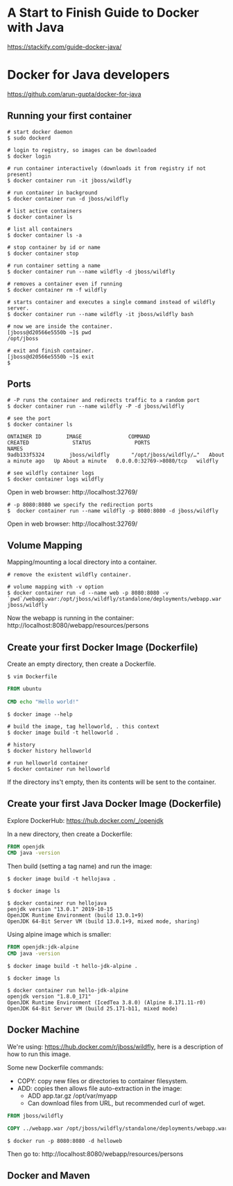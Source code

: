 # A Start to Finish Guide to Docker with Java
https://stackify.com/guide-docker-java/

# Docker for Java developers

https://github.com/arun-gupta/docker-for-java

## Running your first container

```shell script
# start docker daemon 
$ sudo dockerd  

# login to registry, so images can be downloaded
$ docker login

# run container interactively (downloads it from registry if not present)
$ docker container run -it jboss/wildfly

# run container in background
$ docker container run -d jboss/wildfly

# list active containers
$ docker container ls

# list all containers
$ docker container ls -a

# stop container by id or name
$ docker container stop 

# run container setting a name
$ docker container run --name wildfly -d jboss/wildfly

# removes a container even if running
$ docker container rm -f wildfly

# starts container and executes a single command instead of wildfly server.
$ docker container run --name wildfly -it jboss/wildfly bash

# now we are inside the container.
[jboss@d20566e5550b ~]$ pwd
/opt/jboss

# exit and finish container.
[jboss@d20566e5550b ~]$ exit
$
```

## Ports

```shell script
# -P runs the container and redirects traffic to a random port
$ docker container run --name wildfly -P -d jboss/wildfly

# see the port
$ docker container ls

ONTAINER ID        IMAGE               COMMAND                  CREATED              STATUS              PORTS                     NAMES
9adb133f5324        jboss/wildfly       "/opt/jboss/wildfly/…"   About a minute ago   Up About a minute   0.0.0.0:32769->8080/tcp   wildfly

# see wildfly container logs
$ docker container logs wildfly
```
Open in web browser: http://localhost:32769/

 
```shell script
# -p 8080:8080 we specify the redirection ports
$  docker container run --name wildfly -p 8080:8080 -d jboss/wildfly
```
Open in web browser: http://localhost:32769/

## Volume Mapping 

Mapping/mounting a local directory into a container.

```shell script
# remove the existent wildfly container.

# volume mapping with -v option
$ docker container run -d --name web -p 8080:8080 -v `pwd`/webapp.war:/opt/jboss/wildfly/standalone/deployments/webapp.war jboss/wildfly
 ```

Now the webapp is running in the container:
http://localhost:8080/webapp/resources/persons

## Create your first Docker Image (Dockerfile)

Create an empty directory, then create a Dockerfile.

```shell script
$ vim Dockerfile
```

```dockerfile
FROM ubuntu
 
CMD echo "Hello world!"
```

```shell script
$ docker image --help

# build the image, tag helloworld, . this context
$ docker image build -t helloworld .

# history
$ docker history helloworld

# run helloworld container
$ docker container run helloworld

```

If the directory ins't empty, then its contents will be sent to the container. 

## Create your first Java Docker Image (Dockerfile)

Explore DockerHub: https://hub.docker.com/_/openjdk

In a new directory, then create a Dockerfile:

```dockerfile
FROM openjdk
CMD java -version
```

Then build (setting a tag name) and run the image:

```shell script
$ docker image build -t hellojava .

$ docker image ls

$ docker container run hellojava
penjdk version "13.0.1" 2019-10-15
OpenJDK Runtime Environment (build 13.0.1+9)
OpenJDK 64-Bit Server VM (build 13.0.1+9, mixed mode, sharing)

```

Using alpine image which is smaller:

```dockerfile
FROM openjdk:jdk-alpine
CMD java -version
```

```shell script
$ docker image build -t hello-jdk-alpine .

$ docker image ls

$ docker container run hello-jdk-alpine
openjdk version "1.8.0_171"
OpenJDK Runtime Environment (IcedTea 3.8.0) (Alpine 8.171.11-r0)
OpenJDK 64-Bit Server VM (build 25.171-b11, mixed mode)

```

## Docker Machine

We're using: https://hub.docker.com/r/jboss/wildfly, here is a description of how to run this image.

Some new Dockerfile commands:

* COPY: copy new files or directories to container filesystem.
* ADD: copies then allows file auto-extraction in the image:
    * ADD app.tar.gz /opt/var/myapp
    * Can download files from URL, but recommended curl of wget.
    
```dockerfile
FROM jboss/wildfly

COPY ../webapp.war /opt/jboss/wildfly/standalone/deployments/webapp.war
```

```shell script
$ docker run -p 8080:8080 -d helloweb
```

Then go to: http://localhost:8080/webapp/resources/persons
    
## Docker and Maven

